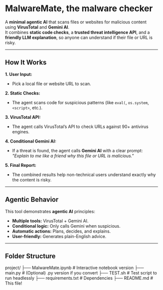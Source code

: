 # MalwareMate, the malware checker

A **minimal agentic AI** that scans files or websites for malicious content using **VirusTotal** and **Gemini AI**.  
It combines **static code checks**, a **trusted threat intelligence API**, and a **friendly LLM explanation**, so anyone can understand if their file or URL is risky.

---

##  How It Works

**1. User Input:**  
- Pick a local file or website URL to scan.

**2. Static Checks:**  
- The agent scans code for suspicious patterns (like `eval(`, `os.system`, `<script>`, etc.).

**3. VirusTotal API:**  
- The agent calls VirusTotal’s API to check URLs against 90+ antivirus engines.

**4. Conditional Gemini AI:**  
- If a threat is found, the agent calls **Gemini AI** with a clear prompt:  
  _"Explain to me like a friend why this file or URL is malicious."_

**5. Final Report:**  
- The combined results help non-technical users understand exactly why the content is risky.

---

## Agentic Behavior

This tool demonstrates **agentic AI** principles:
- **Multiple tools:** VirusTotal + Gemini AI.
- **Conditional logic:** Only calls Gemini when suspicious.
- **Automatic actions:** Plans, decides, and explains.
- **User-friendly:** Generates plain-English advice.

---

## Folder Structure
project/
 ├── MalwareMate.ipynb          # Interactive notebook version
 ├── main.py             # (Optional) .py version if you convert
 ├── TEST.sh             # Test script to run headlessly
 ├── requirements.txt    # Dependencies
 ├── README.md           # This file!
